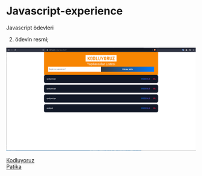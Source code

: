 # Javascript-experience
Javascript ödevleri

2. ödevin resmi;

![task2](task%202/todolist/image/Screenshot%20from%202022-05-04%2010-34-48.png)

[Kodluyoruz](https://www.kodluyoruz.org/)  
[Patika](https://www.patika.dev/)

